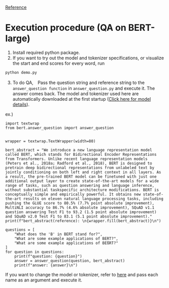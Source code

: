 [Reference](https://mccormickml.com/2020/03/10/question-answering-with-a-fine-tuned-BERT/)

# Execution procedure (QA on BERT-large)
1. Install required python package.
2. If you want to try out the model and tokenizer specifications, or visualize the start and end scores for every word, run
```
python demo.py
```
3. To do QA,　Pass the question string and reference string to the `answer_question function` in `answer_question.py` and execute it. The answer comes back. The model and tokenizer used here are automatically downloaded at the first startup ([Click here for model details](https://github.com/huggingface/transformers)).

ex.)
```
import textwrap
from bert.answer_question import answer_question


wrapper = textwrap.TextWrapper(width=80)

bert_abstract = "We introduce a new language representation model called BERT, which stands for Bidirectional Encoder Representations from Transformers. Unlike recent language representation models (Peters et al., 2018a; Radford et al., 2018), BERT is designed to pretrain deep bidirectional representations from unlabeled text by jointly conditioning on both left and right context in all layers. As a result, the pre-trained BERT model can be finetuned with just one additional output layer to create state-of-the-art models for a wide range of tasks, such as question answering and language inference, without substantial taskspecific architecture modifications. BERT is conceptually simple and empirically powerful. It obtains new state-of-the-art results on eleven natural language processing tasks, including pushing the GLUE score to 80.5% (7.7% point absolute improvement), MultiNLI accuracy to 86.7% (4.6% absolute improvement), SQuAD v1.1 question answering Test F1 to 93.2 (1.5 point absolute improvement) and SQuAD v2.0 Test F1 to 83.1 (5.1 point absolute improvement)."
print(f"bert_abstract(reference): \n{wrapper.fill(bert_abstract)}\n")

questions = [
    "What does the 'B' in BERT stand for?",
    "What are some example applications of BERT?",
    "What are some example applications of BEßRT?"
]
for question in questions:
    print(f"question: {question}")
    answer = answer_question(question, bert_abstract)
    print(f"answer: {answer}\n")
```
If you want to change the model or tokenizer, refer to [here](https://huggingface.co/transformers/pretrained_models.html) and pass each name as an argument and execute it.
